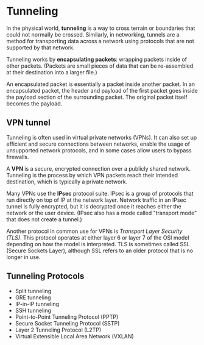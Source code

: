 # Tunneling
In the physical world, __tunneling__ is a way to cross terrain or boundaries that could not normally be crossed. Similarly, in networking, tunnels are a method for transporting data across a network using protocols that are not supported by that network.

Tunneling works by __encapsulating packets__: wrapping packets inside of other packets. (Packets are small pieces of data that can be re-assembled at their destination into a larger file.)

An encapsulated packet is essentially a packet inside another packet. In an encapsulated packet, the header and payload of the first packet goes inside the payload section of the surrounding packet. The original packet itself becomes the payload.

## VPN tunnel
Tunneling is often used in virtual private networks (VPNs). It can also set up efficient and secure connections between networks, enable the usage of unsupported network protocols, and in some cases allow users to bypass firewalls.

A __VPN__ is a secure, encrypted connection over a publicly shared network. Tunneling is the process by which VPN packets reach their intended destination, which is typically a private network.

Many VPNs use the __IPsec__ protocol suite. IPsec is a group of protocols that run directly on top of IP at the network layer. Network traffic in an IPsec tunnel is fully encrypted, but it is decrypted once it reaches either the network or the user device. (IPsec also has a mode called "transport mode" that does not create a tunnel.)

Another protocol in common use for VPNs is _Transport Layer Security (TLS)_. This protocol operates at either layer 6 or layer 7 of the OSI model depending on how the model is interpreted. TLS is sometimes called SSL (Secure Sockets Layer), although SSL refers to an older protocol that is no longer in use.

## Tunneling Protocols
* Split tunneling
* GRE tunneling
* IP-in-IP tunneling
* SSH tunneling
* Point-to-Point Tunneling Protocol (PPTP)
* Secure Socket Tunneling Protocol (SSTP)
* Layer 2 Tunneling Protocol (L2TP)
* Virtual Extensible Local Area Network (VXLAN)
